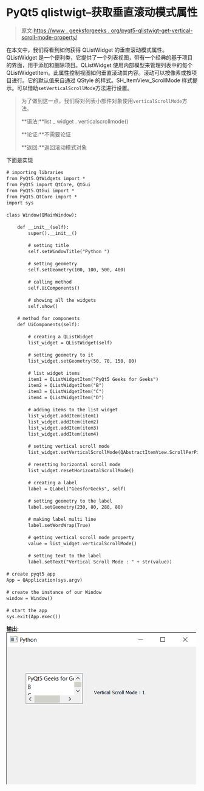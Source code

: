 # PyQt5 qlistwigt–获取垂直滚动模式属性

> 原文:[https://www . geeksforgeeks . org/pyqt5-qlistwigt-get-vertical-scroll-mode-property/](https://www.geeksforgeeks.org/pyqt5-qlistwidget-getting-vertical-scroll-mode-property/)

在本文中，我们将看到如何获得 QListWidget 的垂直滚动模式属性。QListWidget 是一个便利类，它提供了一个列表视图，带有一个经典的基于项目的界面，用于添加和删除项目。QListWidget 使用内部模型来管理列表中的每个 QListWidgetItem。此属性控制视图如何垂直滚动其内容。滚动可以按像素或按项目进行。它的默认值来自通过 QStyle 的样式。SH_ItemView_ScrollMode 样式提示。可以借助`setVerticalScrollMode`方法进行设置。

> 为了做到这一点，我们将对列表小部件对象使用`verticalScrollMode`方法。
> 
> **语法:**list _ widget . verticalscrollmode()
> 
> **论证:**不需要论证
> 
> **返回:**返回滚动模式对象

下面是实现

```
# importing libraries
from PyQt5.QtWidgets import * 
from PyQt5 import QtCore, QtGui
from PyQt5.QtGui import * 
from PyQt5.QtCore import * 
import sys

class Window(QMainWindow):

    def __init__(self):
        super().__init__()

        # setting title
        self.setWindowTitle("Python ")

        # setting geometry
        self.setGeometry(100, 100, 500, 400)

        # calling method
        self.UiComponents()

        # showing all the widgets
        self.show()

    # method for components
    def UiComponents(self):

        # creating a QListWidget
        list_widget = QListWidget(self)

        # setting geometry to it
        list_widget.setGeometry(50, 70, 150, 80)

        # list widget items
        item1 = QListWidgetItem("PyQt5 Geeks for Geeks")
        item2 = QListWidgetItem("B")
        item3 = QListWidgetItem("C")
        item4 = QListWidgetItem("D")

        # adding items to the list widget
        list_widget.addItem(item1)
        list_widget.addItem(item2)
        list_widget.addItem(item3)
        list_widget.addItem(item4)

        # setting vertical scroll mode
        list_widget.setVerticalScrollMode(QAbstractItemView.ScrollPerPixel)

        # resetting horizontal scroll mode
        list_widget.resetHorizontalScrollMode()

        # creating a label
        label = QLabel("GeesforGeeks", self)

        # setting geometry to the label
        label.setGeometry(230, 80, 280, 80)

        # making label multi line
        label.setWordWrap(True)

        # getting vertical scroll mode property
        value = list_widget.verticalScrollMode()

        # setting text to the label
        label.setText("Vertical Scroll Mode : " + str(value))

# create pyqt5 app
App = QApplication(sys.argv)

# create the instance of our Window
window = Window()

# start the app
sys.exit(App.exec())
```

**输出:**
![](img/a5bcbf4e2be6bd8da2e5f93c32fec16c.png)